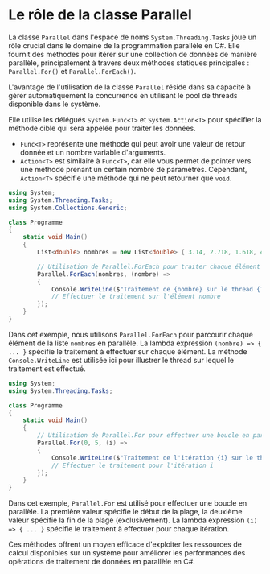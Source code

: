 # Le rôle de la classe Parallel

La classe `Parallel` dans l'espace de noms `System.Threading.Tasks` joue un rôle crucial dans le domaine de la programmation parallèle en C#. Elle fournit des méthodes pour itérer sur une collection de données de manière parallèle, principalement à travers deux méthodes statiques principales : `Parallel.For()` et `Parallel.ForEach()`.

L'avantage de l'utilisation de la classe `Parallel` réside dans sa capacité à gérer automatiquement la concurrence en utilisant le pool de threads disponible dans le système.

Elle utilise les délégués `System.Func<T>` et `System.Action<T>` pour spécifier la méthode cible qui sera appelée pour traiter les données.

- `Func<T>` représente une méthode qui peut avoir une valeur de retour donnée et un nombre variable d'arguments.
- `Action<T>` est similaire à `Func<T>`, car elle vous permet de pointer vers une méthode prenant un certain nombre de paramètres. Cependant, `Action<T>` spécifie une méthode qui ne peut retourner que `void`.

```csharp
using System;
using System.Threading.Tasks;
using System.Collections.Generic;

class Programme
{
    static void Main()
    {
        List<double> nombres = new List<double> { 3.14, 2.718, 1.618, 4.669, 6.626 };

        // Utilisation de Parallel.ForEach pour traiter chaque élément de la liste en parallèle
        Parallel.ForEach(nombres, (nombre) =>
        {
            Console.WriteLine($"Traitement de {nombre} sur le thread {Task.CurrentId}");
            // Effectuer le traitement sur l'élément nombre
        });
    }
}
```

Dans cet exemple, nous utilisons `Parallel.ForEach` pour parcourir chaque élément de la liste `nombres` en parallèle. La lambda expression `(nombre) => { ... }` spécifie le traitement à effectuer sur chaque élément. La méthode `Console.WriteLine` est utilisée ici pour illustrer le thread sur lequel le traitement est effectué.

```csharp
using System;
using System.Threading.Tasks;

class Programme
{
    static void Main()
    {
        // Utilisation de Parallel.For pour effectuer une boucle en parallèle
        Parallel.For(0, 5, (i) =>
        {
            Console.WriteLine($"Traitement de l'itération {i} sur le thread {Task.CurrentId}");
            // Effectuer le traitement pour l'itération i
        });
    }
}
```

Dans cet exemple, `Parallel.For` est utilisé pour effectuer une boucle en parallèle. La première valeur spécifie le début de la plage, la deuxième valeur spécifie la fin de la plage (exclusivement). La lambda expression `(i) => { ... }` spécifie le traitement à effectuer pour chaque itération.

Ces méthodes offrent un moyen efficace d'exploiter les ressources de calcul disponibles sur un système pour améliorer les performances des opérations de traitement de données en parallèle en C#.